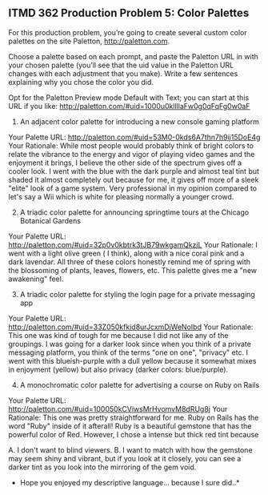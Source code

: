 ## ITMD 362 Production Problem 5: Color Palettes

For this production problem, you’re going to create several custom color palettes on the site Paletton, http://paletton.com.

Choose a palette based on each prompt, and paste the Paletton URL in with your chosen palette (you’ll see that the uid value in the Paletton URL changes with each adjustment that you make). Write a few sentences explaining why you chose the color you did.

Opt for the Paletton Preview mode Default with Text; you can start at this URL if you like: http://paletton.com/#uid=1000u0kllllaFw0g0qFqFg0w0aF

1. An adjacent color palette for introducing a new console gaming platform

Your Palette URL: http://paletton.com/#uid=53M0-0kds6A7thn7h9ij15DoE4g
Your Rationale: While most people would probably think of bright colors to relate the vibrance to the energy and vigor of playing video games and the enjoyment it brings, I believe the other side of the spectrum gives off a cooler look. I went with the blue with the dark purple and almost teal tint but shaded it almost completely out because for me, it gives off more of a sleek "elite" look of a game system. Very professional in my opinion compared to let's say a Wii which is white for pleasing normally a younger crowd. 

2. A triadic color palette for announcing springtime tours at the Chicago Botanical Gardens

Your Palette URL: http://paletton.com/#uid=32p0v0kbtrk3tJB79wkgamQkziL
Your Rationale: I went with a light olive green ( I think), along with a nice coral pink and a dark lavendar. All three of these colors honestly remind me of spring with the blossoming of plants, leaves, flowers, etc. This palette gives me a "new awakening" feel. 

3. A triadic color palette for styling the login page for a private messaging app

Your Palette URL: http://paletton.com/#uid=33Z050kfkid8urJcxmDjWeNoIbd
Your Rationale: This one was kind of tough for me because I did not like any of the groupings. I was going for a darker look since when you think of a private messaging platform, you think of the terms "one on one", "privacy" etc. I went with this blueish-purple with a dull yellow because it somewhat mixes in enjoyment (yellow) but also privacy (darker colors: blue/purple).

4. A monochromatic color palette for advertising a course on Ruby on Rails

Your Palette URL: http://paletton.com/#uid=100050kCViwsMrHvomvM8dRUg8j
Your Rationale: This one was pretty straightforward for me. Ruby on Rails has the word "Ruby" inside of it afterall! Ruby is a beautiful gemstone that has the powerful color of Red. However, I chose a intense but thick red tint because 

A. I don't want to blind viewers.
B. I want to match with how the gemstone may seem shiny and vibrant, but if you look at it closely, you can see a darker tint as you look into the mirroring of the gem void. 

* Hope you enjoyed my descriptive language... because I sure did..*

